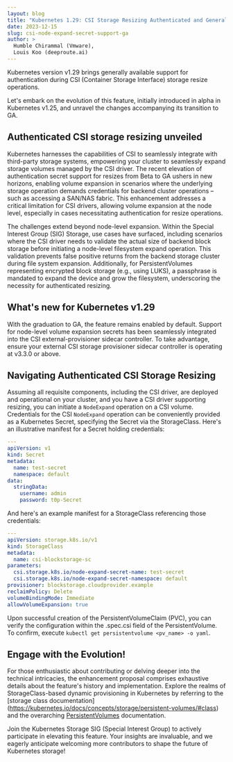 ```yaml
---
layout: blog
title: "Kubernetes 1.29: CSI Storage Resizing Authenticated and Generally Available in v1.29"
date: 2023-12-15
slug: csi-node-expand-secret-support-ga
author: >
  Humble Chirammal (Vmware),
  Louis Koo (deeproute.ai)
---
```


Kubernetes version v1.29 brings generally available support for authentication
during CSI (Container Storage Interface) storage resize operations.

Let's embark on the evolution of this feature, initially introduced in alpha in
Kubernetes v1.25, and unravel the changes accompanying its transition to GA.

## Authenticated CSI storage resizing unveiled

Kubernetes harnesses the capabilities of CSI to seamlessly integrate with third-party
storage systems, empowering your cluster to seamlessly expand storage volumes
managed by the CSI driver. The recent elevation of authentication secret support
for resizes from Beta to GA ushers in new horizons, enabling volume expansion in
scenarios where the underlying storage operation demands credentials for backend
cluster operations – such as accessing a SAN/NAS fabric. This enhancement addresses
a critical limitation for CSI drivers, allowing volume expansion at the node level,
especially in cases necessitating authentication for resize operations.

The challenges extend beyond node-level expansion. Within the Special Interest
Group (SIG) Storage, use cases have surfaced, including scenarios where the
CSI driver needs to validate the actual size of backend block storage before
initiating a node-level filesystem expand operation. This validation prevents
false positive returns from the backend storage cluster during file system expansion.
Additionally, for PersistentVolumes representing encrypted block storage (e.g., using LUKS),
a passphrase is mandated to expand the device and grow the filesystem, underscoring
the necessity for authenticated resizing.

## What's new for Kubernetes v1.29
With the graduation to GA, the feature remains enabled by default. Support for
node-level volume expansion secrets has been seamlessly integrated into the CSI
external-provisioner sidecar controller. To take advantage, ensure your external
CSI storage provisioner sidecar controller is operating at v3.3.0 or above.

## Navigating Authenticated CSI Storage Resizing
Assuming all requisite components, including the CSI driver, are deployed and operational
on your cluster, and you have a CSI driver supporting resizing, you can initiate a
`NodeExpand` operation on a CSI volume. Credentials for the CSI `NodeExpand` operation
can be conveniently provided as a Kubernetes Secret, specifying the Secret via the
StorageClass. Here's an illustrative manifest for a Secret holding credentials:

```yaml
---
apiVersion: v1
kind: Secret
metadata:
  name: test-secret
  namespace: default
data:
  stringData:
    username: admin
    password: t0p-Secret
```
And here's an example manifest for a StorageClass referencing those credentials:

```yaml
---
apiVersion: storage.k8s.io/v1
kind: StorageClass
metadata:
  name: csi-blockstorage-sc
parameters:
  csi.storage.k8s.io/node-expand-secret-name: test-secret
  csi.storage.k8s.io/node-expand-secret-namespace: default
provisioner: blockstorage.cloudprovider.example
reclaimPolicy: Delete
volumeBindingMode: Immediate
allowVolumeExpansion: true
```

Upon successful creation of the PersistentVolumeClaim (PVC), you can verify the
configuration within the .spec.csi field of the PersistentVolume. To confirm,
execute `kubectl get persistentvolume <pv_name> -o yaml`.

## Engage with the Evolution!
For those enthusiastic about contributing or delving deeper into the technical
intricacies, the enhancement proposal comprises exhaustive details about the
feature's history and implementation. Explore the realms of StorageClass-based
dynamic provisioning in Kubernetes by referring to the [storage class documentation]
(https://kubernetes.io/docs/concepts/storage/persistent-volumes/#class)
and the overarching [PersistentVolumes](/docs/concepts/storage/persistent-volumes/) documentation.

Join the Kubernetes Storage SIG (Special Interest Group) to actively participate
in elevating this feature. Your insights are invaluable, and we eagerly anticipate
welcoming more contributors to shape the future of Kubernetes storage!

